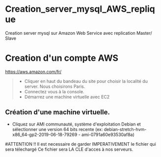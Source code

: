 # Creation_server_mysql_AWS_replique
Creation server mysql sur Amazon Web Service avec replication Master/ Slave

# Creation d'un compte AWS

https://aws.amazon.com/fr/

> - Cliquer en haut du bandeau du site pour choisir la localité du server.
Nous choisirons Paris.
> - Connectez vous à la console.
> - Démarrez une machine virtuelle avec EC2

## Création d'une machine virtuelle.

-  Cliquez sur AMI communauté, système d'exploitation Debian et sélectionner
une version 64 bits recente (ex: debian-stretch-hvm-x86_64-gp2-2019-06-18-79269 - ami-0791a60e93530af8a)

#ATTENTION !! Il est necessaire de garder IMPERATIVEMENT le fichier qui sera télechargé
Ce fichier sera LA CLE d'acces à nos serveurs.


